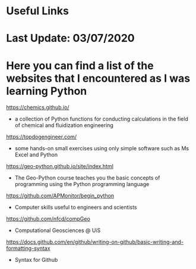 # Useful Links      

# Last Update: 03/07/2020


# Here you can find a list of the websites that I encountered as I was learning Python  



https://chemics.github.io/                     
- a collection of Python functions for conducting calculations in the field of chemical and fluidization engineering


https://topdogengineer.com/                    
- some hands-on small exercises using only simple software such as Ms Excel and Python


https://geo-python.github.io/site/index.html   
- The Geo-Python course teaches you the basic concepts of programming using the Python programming language


https://github.com/APMonitor/begin_python
- Computer skills useful to engineers and scientists

https://github.com/nfcd/compGeo
- Computational Geosciences @ UiS

https://docs.github.com/en/github/writing-on-github/basic-writing-and-formatting-syntax
- Syntax for Github 
